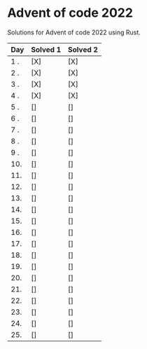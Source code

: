 # Advent of code 2022

Solutions for Advent of code 2022 using Rust.

| Day | Solved 1 | Solved 2 |
|-----|----------|----------|
| 1 . | [X]      | [X]      |
| 2 . | [X]      | [X]      |
| 3 . | [X]      | [X]      |
| 4 . | [X]      | [X]      |
| 5 . | []       | []       |
| 6 . | []       | []       |
| 7 . | []       | []       |
| 8 . | []       | []       |
| 9 . | []       | []       |
| 10. | []       | []       |
| 11. | []       | []       |
| 12. | []       | []       |
| 13. | []       | []       |
| 14. | []       | []       |
| 15. | []       | []       |
| 16. | []       | []       |
| 17. | []       | []       |
| 18. | []       | []       |
| 19. | []       | []       |
| 20. | []       | []       |
| 21. | []       | []       |
| 22. | []       | []       |
| 23. | []       | []       |
| 24. | []       | []       |
| 25. | []       | []       |
